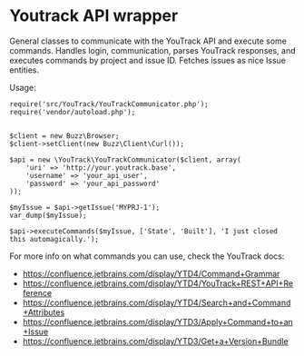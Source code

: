 Youtrack API wrapper
====================

General classes to communicate with the YouTrack API and execute some commands.
Handles login, communication, parses YouTrack responses, and executes commands by project and issue ID.
Fetches issues as nice Issue entities.

Usage:

```
require('src/YouTrack/YouTrackCommunicator.php');
require('vendor/autoload.php');


$client = new Buzz\Browser;
$client->setClient(new Buzz\Client\Curl());

$api = new \YouTrack\YouTrackCommunicator($client, array(
    'uri' => 'http://your.youtrack.base',
    'username' => 'your_api_user',
    'password' => 'your_api_password'
));

$myIssue = $api->getIssue('MYPRJ-1');
var_dump($myIssue);

$api->executeCommands($myIssue, ['State', 'Built'], 'I just closed this automagically.');
```

For more info on what commands you can use, check the YouTrack docs:
- https://confluence.jetbrains.com/display/YTD4/Command+Grammar
- https://confluence.jetbrains.com/display/YTD4/YouTrack+REST+API+Reference
- https://confluence.jetbrains.com/display/YTD4/Search+and+Command+Attributes
- https://confluence.jetbrains.com/display/YTD3/Apply+Command+to+an+Issue
- https://confluence.jetbrains.com/display/YTD3/Get+a+Version+Bundle